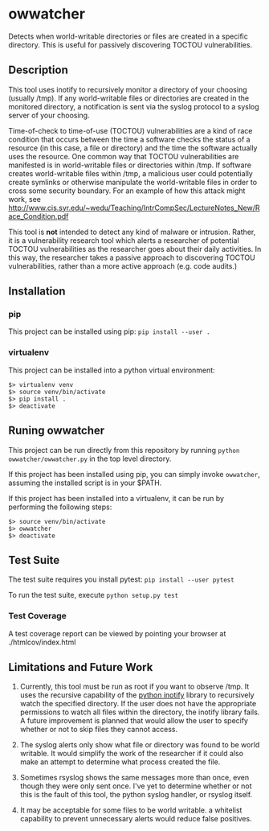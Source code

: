 # owwatcher

Detects when world-writable directories or files are created in a specific
directory. This is useful for passively discovering TOCTOU vulnerabilities.

## Description

This tool uses inotify to recursively monitor a directory of your choosing
(usually /tmp). If any world-writable files or directories are created in the
monitored directory, a notification is sent via the syslog protocol to a syslog
server of your choosing.

Time-of-check to time-of-use (TOCTOU) vulnerabilities are a kind of race
condition that occurs between the time a software checks the status of a
resource (in this case, a file or directory) and the time the software actually
uses the resource. One common way that TOCTOU vulnerabilities are manifested is
in world-writable files or directories within /tmp. If software creates
world-writable files within /tmp, a malicious user could potentially create
symlinks or otherwise manipulate the world-writable files in order to cross some
security boundary. For an example of how this attack might work, see
http://www.cis.syr.edu/~wedu/Teaching/IntrCompSec/LectureNotes_New/Race_Condition.pdf

This tool is **not** intended to detect any kind of malware or intrusion.
Rather, it is a vulnerability research tool which alerts a researcher of
potential TOCTOU vulnerabilities as the researcher goes about their daily
activities. In this way, the researcher takes a passive approach to discovering
TOCTOU vulnerabilities, rather than a more active approach (e.g. code audits.)

## Installation

### pip

This project can be installed using pip:
`pip install --user .`

### virtualenv

This project can be installed into a python virtual environment:

```
$> virtualenv venv
$> source venv/bin/activate
$> pip install .
$> deactivate
```

## Runing owwatcher

This project can be run directly from this repository by running `python
owwatcher/owwatcher.py` in the top level directory.

If this project has been installed using pip, you can simply invoke
`owwatcher`, assuming the installed script is in your $PATH.

If this project has been installed into a virtualenv, it can be run by
performing the following steps:

```
$> source venv/bin/activate
$> owwatcher
$> deactivate
```

## Test Suite

The test suite requires you install pytest: `pip install --user pytest`

To run the test suite, execute `python setup.py test`

### Test Coverage

A test coverage report can be viewed by pointing your browser at
./htmlcov/index.html

## Limitations and Future Work

1. Currently, this tool must be run as root if you want to observe /tmp. It
   uses the recursive capability of the [python
   inotify](https://pypi.org/project/inotify/) library to recursively watch the
   specified directory. If the user does not have the appropriate permissions
   to watch all files within the directory, the inotify library fails. A
   future improvement is planned that would allow the user to specify whether
   or not to skip files they cannot access.

1. The syslog alerts only show what file or directory was found to be world
   writable. It would simplify the work of the researcher if it could also make
   an attempt to determine what process created the file.

1. Sometimes rsyslog shows the same messages more than once, even though they
   were only sent once. I've yet to determine whether or not this is the fault
   of this tool, the python syslog handler, or rsyslog itself.

1. It may be acceptable for some files to be world writable. a whitelist
   capability to prevent unnecessary alerts would reduce false positives.

